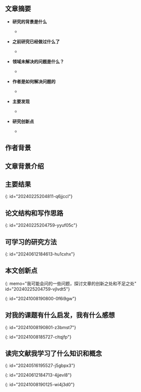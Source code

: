 

## 文章摘要

* **研究的背景是什么**

  *
* **之前研究已经做过什么了**

  *
* **领域未解决的问题是什么？**

  *
* **作者是如何解决问题的**

  *
* **主要发现**

  *
* **研究创新点**

  *

## 作者背景


## 文章背景介绍

## 主要结果
{: id="20240225204811-q6jjccl"}

## 论文结构和写作思路
{: id="20240225204759-yyuf05c"}

## 可学习的研究方法
{: id="20240612184613-hu1cxhx"}

## 本文创新点
{: memo="我可能会问的一些问题，探讨文章的创新之处和不足之处" id="20240225204759-vjlvdt5"}

{: id="20241008190800-0f6i9gw"}

## 对我的课题有什么启发，我有什么感想
{: id="20241008190801-z3bmst7"}

{: id="20241008185727-cltqjfp"}

## 读完文献我学习了什么知识和概念
{: id="20240516195527-j5gbpx3"}

{: id="20240612184713-4jjevl8"}

{: id="20241008190125-wi4j3d0"}

